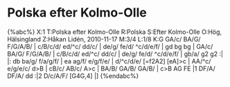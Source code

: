 # Polska efter Kolmo-Olle

{%abc%}
X:1
T:Polska efter Kolmo-Olle
R:Polska
S:Efter Kolmo-Olle
O:Hög, Hälsingland
Z:Håkan Lidén, 2010-11-17
M:3/4
L:1/8
K:G
GA/c/ BA/G/ F/G/A/B/ | c/B/c/d/ ed/^c/ dd/c/ | de/g/ fe/d/ ^c/d/e/f/ | gd bg bg |
GA/c/ BA/G/ F/G/A/B/ | c/B/c/d/ ed/^c/ dd/c/ | de/g/ fe/d/ ^c/d/e/f/ | gb/a/ g2 g2 :|
|: db ba/g/ f/a/g/f/ | ea ag/f/ e/g/f/e/ | d/^c/d/e/ [=f2A2] [eA]>c | AA/^c/ e/g/e/c/ d>B |
cB/c/ AB/c/ A>c | BA/B/ GA/B/ GA/B/ | c>B AG FE |1 DF/A/ DF/A/ dd :|2 D/c/A/F/ [G4G,4] |]
{%endabc%}
